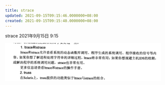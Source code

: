 ```yaml
---
title: strace
updated: 2021-09-15T09:15:46.0000000+08:00
created: 2021-09-15T09:15:40.0000000+08:00
---
```


strace
2021年9月15日
9:15

![image1](../../../resources/image1-74.png)

